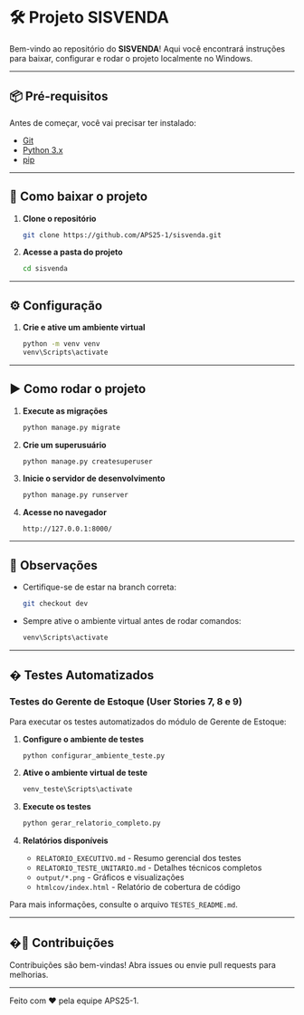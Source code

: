# 🛠️ Projeto SISVENDA

Bem-vindo ao repositório do **SISVENDA**! Aqui você encontrará instruções para baixar, configurar e rodar o projeto localmente no Windows.

---

## 📦 Pré-requisitos

Antes de começar, você vai precisar ter instalado:

- [Git](https://git-scm.com)
- [Python 3.x](https://www.python.org/)
- [pip](https://pip.pypa.io/en/stable/)

---

## 🚀 Como baixar o projeto

1. **Clone o repositório**
   ```bash
   git clone https://github.com/APS25-1/sisvenda.git
   ```
   
2. **Acesse a pasta do projeto**
   ```bash
   cd sisvenda
   ```

---

## ⚙️ Configuração

1. **Crie e ative um ambiente virtual**
   ```bash
   python -m venv venv
   venv\Scripts\activate
   ```

---

## ▶️ Como rodar o projeto

1. **Execute as migrações**
   ```bash
   python manage.py migrate
   ```
2. **Crie um superusuário**
   ```bash
   python manage.py createsuperuser
   ```
3. **Inicie o servidor de desenvolvimento**
   ```bash
   python manage.py runserver
   ```
4. **Acesse no navegador**
   ```
   http://127.0.0.1:8000/
   ```

---

## 📝 Observações

- Certifique-se de estar na branch correta:
  ```bash
  git checkout dev
  ```
- Sempre ative o ambiente virtual antes de rodar comandos:
  ```bash
  venv\Scripts\activate
  ```

---

## � Testes Automatizados

### Testes do Gerente de Estoque (User Stories 7, 8 e 9)

Para executar os testes automatizados do módulo de Gerente de Estoque:

1. **Configure o ambiente de testes**
   ```bash
   python configurar_ambiente_teste.py
   ```

2. **Ative o ambiente virtual de teste**
   ```bash
   venv_teste\Scripts\activate
   ```

3. **Execute os testes**
   ```bash
   python gerar_relatorio_completo.py
   ```

4. **Relatórios disponíveis**
   - `RELATORIO_EXECUTIVO.md` - Resumo gerencial dos testes
   - `RELATORIO_TESTE_UNITARIO.md` - Detalhes técnicos completos
   - `output/*.png` - Gráficos e visualizações
   - `htmlcov/index.html` - Relatório de cobertura de código

Para mais informações, consulte o arquivo `TESTES_README.md`.

---

## �🤝 Contribuições

Contribuições são bem-vindas! Abra issues ou envie pull requests para melhorias.

---

Feito com ❤️ pela equipe APS25-1.
